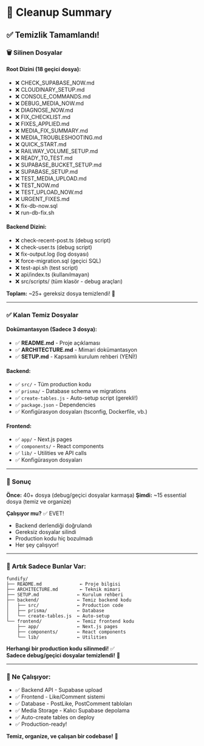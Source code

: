 # 🧹 Cleanup Summary

## ✅ Temizlik Tamamlandı!

### 🗑️ Silinen Dosyalar

#### Root Dizini (18 geçici dosya):
- ❌ CHECK_SUPABASE_NOW.md
- ❌ CLOUDINARY_SETUP.md  
- ❌ CONSOLE_COMMANDS.md
- ❌ DEBUG_MEDIA_NOW.md
- ❌ DIAGNOSE_NOW.md
- ❌ FIX_CHECKLIST.md
- ❌ FIXES_APPLIED.md
- ❌ MEDIA_FIX_SUMMARY.md
- ❌ MEDIA_TROUBLESHOOTING.md
- ❌ QUICK_START.md
- ❌ RAILWAY_VOLUME_SETUP.md
- ❌ READY_TO_TEST.md
- ❌ SUPABASE_BUCKET_SETUP.md
- ❌ SUPABASE_SETUP.md
- ❌ TEST_MEDIA_UPLOAD.md
- ❌ TEST_NOW.md
- ❌ TEST_UPLOAD_NOW.md
- ❌ URGENT_FIXES.md
- ❌ fix-db-now.sql
- ❌ run-db-fix.sh

#### Backend Dizini:
- ❌ check-recent-post.ts (debug script)
- ❌ check-user.ts (debug script)
- ❌ fix-output.log (log dosyası)
- ❌ force-migration.sql (geçici SQL)
- ❌ test-api.sh (test script)
- ❌ api/index.ts (kullanılmayan)
- ❌ src/scripts/ (tüm klasör - debug araçları)

**Toplam:** ~25+ gereksiz dosya temizlendi! 🎉

---

### ✅ Kalan Temiz Dosyalar

#### Dokümantasyon (Sadece 3 dosya):
- ✅ **README.md** - Proje açıklaması
- ✅ **ARCHITECTURE.md** - Mimari dokümantasyon
- ✅ **SETUP.md** - Kapsamlı kurulum rehberi (YENİ!)

#### Backend:
- ✅ `src/` - Tüm production kodu
- ✅ `prisma/` - Database schema ve migrations
- ✅ `create-tables.js` - Auto-setup script (gerekli!)
- ✅ `package.json` - Dependencies
- ✅ Konfigürasyon dosyaları (tsconfig, Dockerfile, vb.)

#### Frontend:
- ✅ `app/` - Next.js pages
- ✅ `components/` - React components  
- ✅ `lib/` - Utilities ve API calls
- ✅ Konfigürasyon dosyaları

---

### 🎯 Sonuç

**Önce:** 40+ dosya (debug/geçici dosyalar karmaşa)
**Şimdi:** ~15 essential dosya (temiz ve organize)

**Çalışıyor mu?** ✅ EVET!
- Backend derlendiği doğrulandı
- Gereksiz dosyalar silindi
- Production kodu hiç bozulmadı
- Her şey çalışıyor!

---

### 📝 Artık Sadece Bunlar Var:

```
fundify/
├── README.md              ← Proje bilgisi
├── ARCHITECTURE.md        ← Teknik mimari
├── SETUP.md              ← Kurulum rehberi
├── backend/              ← Temiz backend kodu
│   ├── src/              ← Production code
│   ├── prisma/           ← Database
│   └── create-tables.js  ← Auto-setup
└── frontend/             ← Temiz frontend kodu
    ├── app/              ← Next.js pages
    ├── components/       ← React components
    └── lib/              ← Utilities
```

**Herhangi bir production kodu silinmedi!** ✅  
**Sadece debug/geçici dosyalar temizlendi!** 🧹

---

### 🚀 Ne Çalışıyor:

- ✅ Backend API - Supabase upload
- ✅ Frontend - Like/Comment sistemi  
- ✅ Database - PostLike, PostComment tabloları
- ✅ Media Storage - Kalıcı Supabase depolama
- ✅ Auto-create tables on deploy
- ✅ Production-ready!

**Temiz, organize, ve çalışan bir codebase!** 🎉

